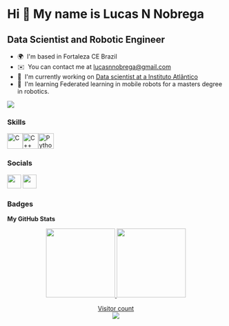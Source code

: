 Hi 👋 My name is Lucas N Nobrega
================================
Data Scientist and Robotic Engineer
-----------------------------------
* 🌍  I'm based in Fortaleza CE Brazil
* ✉️  You can contact me at [lucasnnobrega@gmail.com](mailto:lucasnnobrega@gmail.com)
* 🚀  I'm currently working on [Data scientist at a Instituto Atlântico](http://www.atlantico.com.br/)
* 🧠  I'm learning Federated learning in mobile robots for a masters degree in robotics.

<a href="https://www.github.com/lucasnnobrega" target="_blank" rel="noreferrer"><img
src="https://img.shields.io/github/followers/lucasnnobrega?logo=github&style=for-the-badge&color=0891b2&labelColor=1c1917" /></a>

### Skills

<p align="left"><a href="https://docs.microsoft.com/en-us/cpp/?view=msvc-170" target="_blank" rel="noreferrer"><img src="https://raw.githubusercontent.com/danielcranney/readme-generator/main/public/icons/skills/c-colored.svg" width="36" height="36" alt="C" /></a><a href="https://docs.microsoft.com/en-us/cpp/?view=msvc-170" target="_blank" rel="noreferrer"><img src="https://raw.githubusercontent.com/danielcranney/readme-generator/main/public/icons/skills/cplusplus-colored.svg" width="36" height="36" alt="C++" /></a><a href="https://www.python.org/" target="_blank" rel="noreferrer"><img src="https://raw.githubusercontent.com/danielcranney/readme-generator/main/public/icons/skills/python-colored.svg" width="36" height="36" alt="Python" /></a></p>

### Socials

<p align="left"> <a href="https://www.github.com/lucasnnobrega" target="_blank" rel="noreferrer"><img src="https://raw.githubusercontent.com/danielcranney/readme-generator/main/public/icons/socials/github-dark.svg" width="32" height="32" /></a> <a href="https://www.linkedin.com/in/lucasnnobrega/" target="_blank" rel="noreferrer"><img src="https://raw.githubusercontent.com/danielcranney/readme-generator/main/public/icons/socials/linkedin.svg" width="32" height="32" /></a></p>

### Badges

<b>My GitHub Stats</b>

<!--
<a href="http://www.github.com/lucasnnobrega"><img src="https://github-readme-stats.vercel.app/api?username=lucasnnobrega&show_icons=true&hide=&count_private=true&title_color=0891b2&text_color=ffffff&icon_color=0891b2&bg_color=1c1917&hide_border=true&show_icons=true" alt="lucasnnobrega's GitHub stats" /></a>

<a href="https://github.com/lucasnnobrega" align="left"><img src="https://github-readme-stats.vercel.app/api/top-langs/?username=lucasnnobrega&langs_count=5&title_color=0891b2&text_color=ffffff&icon_color=0891b2&bg_color=1c1917&hide_border=true&locale=en&custom_title=Top%20%Languages" alt="Top Languages" /></a>
-->

<p align="center">
<a href="https://github.com/lucasnnobrega">
  <img height="160em" src="https://github-readme-stats.vercel.app/api?username=lucasnnobrega&theme=dracula&show_icons=true&include_all_commits=true&count_private=true" />
  <img height="160em" src="https://github-readme-stats.vercel.app/api/top-langs/?username=lucasnnobrega&theme=dracula&layout=compact&langs_count=6" />
 <p align="center"> 
  Visitor count<br>
  <img src="https://profile-counter.glitch.me/lucasnnobrega/count.svg" />
</p>
</a>
</p>
